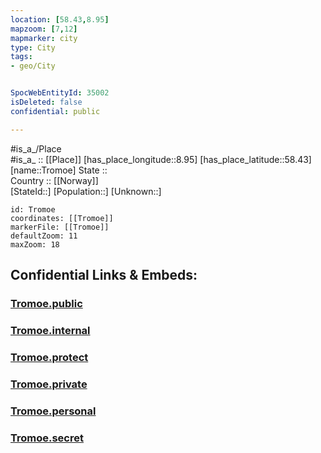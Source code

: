 ```yaml
---
location: [58.43,8.95] 
mapzoom: [7,12] 
mapmarker: city 
type: City
tags:
- geo/City


SpocWebEntityId: 35002
isDeleted: false
confidential: public

---
```

#is_a_/Place  
#is_a_ :: [[Place]] 
[has_place_longitude::8.95] 
[has_place_latitude::58.43] 
[name::Tromoe] 
State ::  
Country :: [[Norway]]  
[StateId::] 
[Population::] 
[Unknown::] 


```leaflet
id: Tromoe
coordinates: [[Tromoe]] 
markerFile: [[Tromoe]] 
defaultZoom: 11 
maxZoom: 18
```


## Confidential Links & Embeds: 

### [Tromoe.public](/_public/\Earth\Continent\Europe\Europe~North\Norway\CityTromoe.public.md) 

### [Tromoe.internal](/_internal/\Earth\Continent\Europe\Europe~North\Norway\CityTromoe.internal.md) 

### [Tromoe.protect](/_protect/\Earth\Continent\Europe\Europe~North\Norway\CityTromoe.protect.md) 

### [Tromoe.private](/_private/\Earth\Continent\Europe\Europe~North\Norway\CityTromoe.private.md) 

### [Tromoe.personal](/_personal/\Earth\Continent\Europe\Europe~North\Norway\CityTromoe.personal.md) 

### [Tromoe.secret](/_secret/\Earth\Continent\Europe\Europe~North\Norway\CityTromoe.secret.md)

